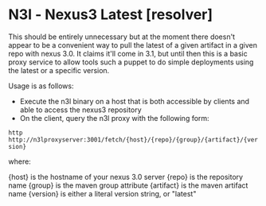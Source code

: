 # N3l - Nexus3 Latest [resolver]

This should be entirely unnecessary but at the moment there doesn't appear to be
a convenient way to pull the latest of a given artifact in a given repo with
nexus 3.0. It claims it'll come in 3.1, but until then this is a basic proxy
service to allow tools such a puppet to do simple deployments using the latest
or a specific version.

Usage is as follows:

* Execute the n3l binary on a host that is both accessible by clients and able to access the nexus3 repository
* On the client, query the n3l proxy with the following form:

`http http://n3lproxyserver:3001/fetch/{host}/{repo}/{group}/{artifact}/{version}`

where:

{host} is the hostname of your nexus 3.0 server
{repo} is the repository name
{group} is the maven group attribute
{artifact} is the maven artifact name
{version} is either a literal version string, or "latest"

